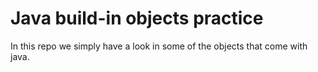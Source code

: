 # Java build-in objects practice

In this repo we simply have a look in some of the objects that come with java.
